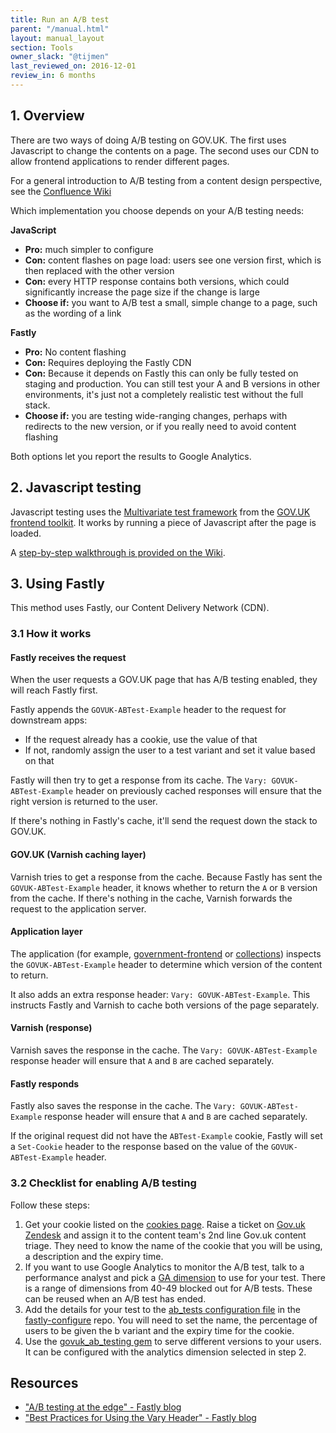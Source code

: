 ```yaml
---
title: Run an A/B test
parent: "/manual.html"
layout: manual_layout
section: Tools
owner_slack: "@tijmen"
last_reviewed_on: 2016-12-01
review_in: 6 months
---
```


## 1. Overview

There are two ways of doing A/B testing on GOV.UK. The first uses Javascript to change the contents on a page. The second uses our CDN to allow frontend applications to render different pages.

For a general introduction to A/B testing from a content design perspective, see the [Confluence Wiki](https://bit.ly/AB-testing-GOVUK)

Which implementation you choose depends on your A/B testing needs:

**JavaScript**

* **Pro:** much simpler to configure
* **Con:** content flashes on page load: users see one version first, which is then replaced with the other version
* **Con:** every HTTP response contains both versions, which could significantly increase the page size if the change is large
* **Choose if:** you want to A/B test a small, simple change to a page, such as the wording of a link

**Fastly**

* **Pro:** No content flashing
* **Con:** Requires deploying the Fastly CDN
* **Con:** Because it depends on Fastly this can only be fully tested on staging and production. You can still test your A and B versions in other environments, it's just not a completely realistic test without the full stack.
* **Choose if:** you are testing wide-ranging changes, perhaps with redirects to the new version, or if you really need to avoid content flashing

Both options let you report the results to Google Analytics.

## 2. Javascript testing

Javascript testing uses the [Multivariate test framework][multivariate-testing] from the [GOV.UK frontend toolkit][govuk_frontend_toolkit]. It works by running a piece of Javascript after the page is loaded.

A [step-by-step walkthrough is provided on the Wiki](https://gov-uk.atlassian.net/wiki/pages/viewpage.action?pageId=85786770).

[multivariate-testing]: https://github.com/alphagov/govuk_frontend_toolkit/blob/master/docs/javascript.md#multivariate-test-framework
[govuk_frontend_toolkit]: https://github.com/alphagov/govuk_frontend_toolkit

## 3. Using Fastly

This method uses Fastly, our Content Delivery Network (CDN).

### 3.1 How it works

#### Fastly receives the request

When the user requests a GOV.UK page that has A/B testing enabled, they will reach Fastly first.

Fastly appends the `GOVUK-ABTest-Example` header to the request for downstream apps:

- If the request already has a cookie, use the value of that
- If not, randomly assign the user to a test variant and set it value based on that

Fastly will then try to get a response from its cache. The `Vary: GOVUK-ABTest-Example` header on previously cached responses will ensure that the right version is returned to the user.

If there's nothing in Fastly's cache, it'll send the request down the stack to GOV.UK.

#### GOV.UK (Varnish caching layer)

Varnish tries to get a response from the cache. Because Fastly has sent the `GOVUK-ABTest-Example` header, it knows whether to return the `A` or `B` version from the cache. If there's nothing in the cache, Varnish forwards the request to the application server.

#### Application layer

The application (for example, [government-frontend](/apps/government-frontend.html) or [collections](/apps/collections.html)) inspects the `GOVUK-ABTest-Example` header to determine which version of the content to return.

It also adds an extra response header: `Vary: GOVUK-ABTest-Example`. This instructs Fastly and Varnish to cache both versions of the page separately.

#### Varnish (response)

Varnish saves the response in the cache. The `Vary: GOVUK-ABTest-Example` response header will ensure that `A` and `B` are cached separately.

#### Fastly responds

Fastly also saves the response in the cache. The `Vary: GOVUK-ABTest-Example` response header will ensure that `A` and `B` are cached separately.

If the original request did not have the `ABTest-Example` cookie, Fastly will set a `Set-Cookie` header to the response based on the value of the `GOVUK-ABTest-Example` header.

### 3.2 Checklist for enabling A/B testing

Follow these steps:

1. Get your cookie listed on the [cookies page](https://www.gov.uk/help/cookies). Raise a ticket on [Gov.uk Zendesk](https://govuk.zendesk.com) and assign it to the content team's 2nd line Gov.uk content triage. They need to know the name of the cookie that you will be using, a description and the expiry time.
2. If you want to use Google Analytics to monitor the A/B test, talk to a performance analyst and pick a [GA dimension][analytics-dimensions] to use for your test. There is a range of dimensions from 40-49 blocked out for A/B tests. These can be reused when an A/B test has ended.
3. Add the details for your test to the [ab_tests configuration file][configuration-file] in the [fastly-configure][fastly-configure] repo. You will need to set the name, the percentage of users to be given the b variant and the expiry time for the cookie.
4. Use the [govuk\_ab\_testing gem][govuk_ab_testing] to serve different versions to your users. It can be configured with the analytics dimension selected in step 2.

[analytics-dimensions]: https://gov-uk.atlassian.net/wiki/display/GOVUK/Analytics+on+GOV.UK
[govuk_ab_testing]: https://github.com/alphagov/govuk_ab_testing
[configuration-file]: https://github.com/alphagov/fastly-configure/blob/master/ab_tests/ab_tests.yaml
[fastly-configure]: https://github.com/alphagov/fastly-configure

## Resources

- ["A/B testing at the edge" - Fastly blog](https://www.fastly.com/blog/ab-testing-edge)
- ["Best Practices for Using the Vary Header" - Fastly blog](https://www.fastly.com/blog/best-practices-for-using-the-vary-header)

[fastly]: https://www.fastly.com/
